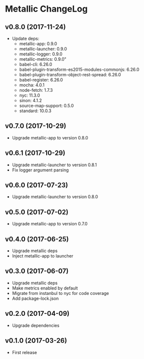 # Metallic ChangeLog

## v0.8.0 (2017-11-24)

 - Update deps:
   + metallic-app: 0.9.0
   + metallic-launcher: 0.9.0
   + metallic-logger: 0.9.0
   + metallic-metrics: 0.9.0"
   + babel-cli: 6.26.0
   + babel-plugin-transform-es2015-modules-commonjs: 6.26.0
   + babel-plugin-transform-object-rest-spread: 6.26.0
   + babel-register: 6.26.0
   + mocha: 4.0.1
   + node-fetch: 1.7.3
   + nyc: 11.3.0
   + sinon: 4.1.2
   + source-map-support: 0.5.0
   + standard: 10.0.3


## v0.7.0 (2017-10-29)

 - Upgrade metallic-app to version 0.8.0


## v0.6.1 (2017-10-29)

 - Upgrade metallic-launcher to version 0.8.1
 - Fix logger argument parsing


## v0.6.0 (2017-07-23)

 - Upgrade metallic-launcher to version 0.8.0


## v0.5.0 (2017-07-02)

 - Upgrade metallic-app to version 0.7.0


## v0.4.0 (2017-06-25)

 - Upgrade metallic deps
 - Inject metallic-app to launcher


## v0.3.0 (2017-06-07)

 - Upgrade metallic deps
 - Make metrics enabled by default
 - Migrate from instanbul to nyc for code coverage
 - Add package-lock.json


## v0.2.0 (2017-04-09)

 - Upgrade dependencies


## v0.1.0 (2017-03-26)

 - First release

